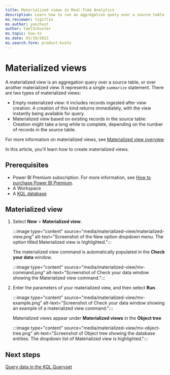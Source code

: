 ```yaml
---
title: Materialized views in Real-Time Analytics
description: Learn how to run an aggregation query over a source table using materialized views.
ms.reviewer: tzgitlin
ms.author: yaschust
author: YaelSchuster
ms.topic: how-to
ms.date: 03/19/2023
ms.search.form: product-kusto
---
```

# Materialized views

A materialized view is an aggregation query over a source table, or over another materialized view. It represents a single `summarize` statement. There are two types of materialized views:

* Empty materialized view: it includes records ingested after view creation. A creation of this kind returns immediately, with the view instantly being available for query.
* Materialized view based on existing records in the source table: Creation might take a long while to complete, depending on the number of records in the source table.

For more information on materialized views, see [Materialized view overview](/azure/data-explorer/kusto/management/materialized-views/materialized-view-overview?context=/fabric/context/context)

In this article, you'll learn how to create materialized views.

## Prerequisites

* Power BI Premium subscription. For more information, see [How to purchase Power BI Premium](/power-bi/enterprise/service-admin-premium-purchase).
* A Workspace
* A [KQL database](create-database.md)

## Materialized view

1. Select **New** > **Materialized view**.

    :::image type="content" source="media/materialized-view/materialized-view.png" alt-text="Screenshot of the New option dropdown menu. The option titled Materialized view is highlighted.":::

    The materialized view command is automatically populated in the **Check your data** window.

    :::image type="content" source="media/materialized-view/mv-command.png" alt-text="Screenshot of Check your data window showing the Materialized view command.":::

1. Enter the parameters of your materialized view, and then select **Run**.

    :::image type="content" source="media/materialized-view/mv-example.png" alt-text="Screenshot of Check your data window showing an example of a materialized view command.":::

    Materialized views appear under **Materialized views** in the **Object tree**

    :::image type="content" source="media/materialized-view/mv-object-tree.png" alt-text="Screenshot of Object tree showing the database entities. The dropdown list of Materialized view is highlighted.":::

## Next steps

[Query data in the KQL Queryset](kusto-query-set.md)
